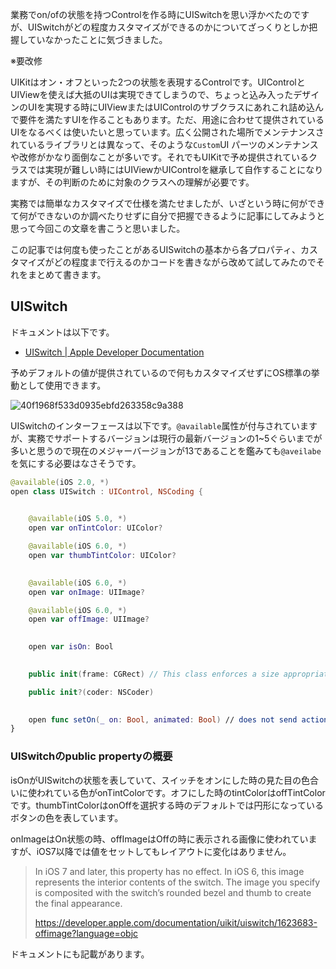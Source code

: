 業務でon/ofの状態を持つControlを作る時にUISwitchを思い浮かべたのですが、UISwitchがどの程度カスタマイズができるのかについてざっくりとしか把握していなかったことに気づきました。

※要改修

UIKitはオン・オフといった2つの状態を表現するControlです。UIControlとUIViewを使えば大抵のUIは実現できてしまうので、ちょっと込み入ったデザインのUIを実現する時にUIViewまたはUIControlのサブクラスにあれこれ詰め込んで要件を満たすUIを作ることもあります。ただ、用途に合わせて提供されているUIをなるべくは使いたいと思っています。広く公開された場所でメンテナンスされているライブラリとは異なって、そのような`Custom`UI パーツのメンテナンスや改修がかなり面倒なことが多いです。それでもUIKitで予め提供されているクラスでは実現が難しい時にはUIViewかUIControlを継承して自作することになりますが、その判断のために対象のクラスへの理解が必要です。

実務では簡単なカスタマイズで仕様を満たせましたが、いざという時に何ができて何ができないのか調べたりせずに自分で把握できるように記事にしてみようと思って今回この文章を書こうと思いました。

この記事では何度も使ったことがあるUISwitchの基本から各プロパティ、カスタマイズがどの程度まで行えるのかコードを書きながら改めて試してみたのでそれをまとめて書きます。

## UISwitch

ドキュメントは以下です。

- [UISwitch | Apple Developer Documentation](https://developer.apple.com/documentation/uikit/uiswitch)

予めデフォルトの値が提供されているので何もカスタマイズせずにOS標準の挙動として使用できます。

![40f1968f533d0935ebfd263358c9a388](/Users/tanabe.nobuyuki/Downloads/40f1968f533d0935ebfd263358c9a388.gif)

UISwitchのインターフェースは以下です。`@available`属性が付与されていますが、実務でサポートするバージョンは現行の最新バージョンの1~5ぐらいまでが多いと思うので現在のメジャーバージョンが13であることを鑑みても`@aveilabe`を気にする必要はなさそうです。

```swift
@available(iOS 2.0, *)
open class UISwitch : UIControl, NSCoding {

    
    @available(iOS 5.0, *)
    open var onTintColor: UIColor?

    @available(iOS 6.0, *)
    open var thumbTintColor: UIColor?

    
    @available(iOS 6.0, *)
    open var onImage: UIImage?

    @available(iOS 6.0, *)
    open var offImage: UIImage?

    
    open var isOn: Bool

    
    public init(frame: CGRect) // This class enforces a size appropriate for the control, and so the frame size is ignored.

    public init?(coder: NSCoder)

    
    open func setOn(_ on: Bool, animated: Bool) // does not send action
}
```

### UISwitchのpublic propertyの概要

isOnがUISwitchの状態を表していて、スイッチをオンにした時の見た目の色合いに使われている色がonTintColorです。オフにした時のtintColorはoffTintColorです。thumbTintColorはonOffを選択する時のデフォルトでは円形になっているボタンの色を表しています。

onImageはOn状態の時、offImageはOffの時に表示される画像に使われていますが、iOS7以降では値をセットしてもレイアウトに変化はありません。

> In iOS 7 and later, this property has no effect.
> In iOS 6, this image represents the interior contents of the switch. The image you specify is composited with the switch’s rounded bezel and thumb to create the final appearance.
>
> https://developer.apple.com/documentation/uikit/uiswitch/1623683-offimage?language=objc

ドキュメントにも記載があります。

